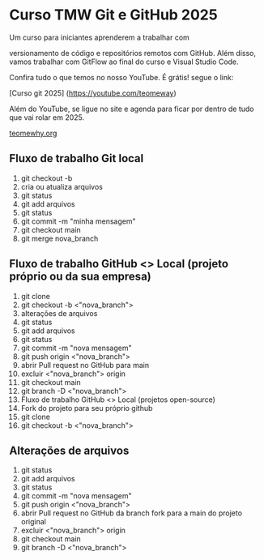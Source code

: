 # Curso TMW Git e GitHub 2025

Um curso para iniciantes aprenderem 
a trabalhar com 

versionamento de código e repositórios remotos com GitHub.
Além disso, vamos trabalhar com GitFlow
ao final do curso e Visual Studio Code.

Confira tudo o que temos no 
nosso YouTube. É grátis! segue o link:

[Curso git 2025] (https://youtube.com/teomeway)

Além do YouTube, se ligue no site e agenda para ficar por dentro de tudo
que vai rolar em 2025.

[teomewhy.org](https://teomewhy.org/schedule)

## Fluxo de trabalho Git local

1. git checkout -b
2. cria ou atualiza arquivos
3. git status
4. git add arquivos
5. git status
6. git commit -m "minha mensagem"
7. git checkout main
8. git merge nova_branch


## Fluxo de trabalho GitHub <> Local (projeto próprio ou da sua empresa)

1. git clone
2. git checkout -b <"nova_branch">
3. alterações de arquivos
4. git status
5. git add arquivos
6. git status
7. git commit -m "nova mensagem"
8. git push origin <"nova_branch">
9. abrir Pull request no GitHub para main
10. excluir <"nova_branch"> origin
11. git checkout main
12. git branch -D <"nova_branch">
13. Fluxo de trabalho GitHub <> Local (projetos open-source)
14. Fork do projeto para seu próprio github
15. git clone
16. git checkout -b <"nova_branch">

## Alterações de arquivos

1. git status
2. git add arquivos
3. git status
4. git commit -m "nova mensagem"
5. git push origin <"nova_branch">
6. abrir Pull request no GitHub da branch fork para a main do projeto original
7. excluir <"nova_branch"> origin
8. git checkout main
9. git branch -D <"nova_branch">
